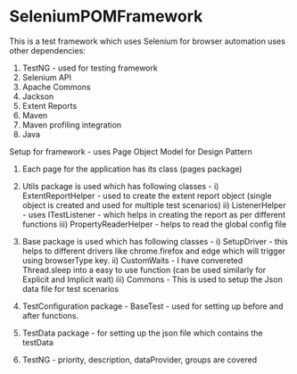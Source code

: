 # SeleniumPOMFramework
This is a test framework which uses Selenium for browser automation uses other dependencies:
1) TestNG - used for testing framework
2) Selenium API
3) Apache Commons
4) Jackson
5) Extent Reports
6) Maven
7) Maven profiling integration
8) Java

Setup for framework - uses Page Object Model for Design Pattern

1) Each page for the application has its class (pages package)

2) Utils package is used which has following classes - 
    i) ExtentReportHelper - used to create the extent report object (single object is created and used for multiple test scenarios)
    ii) ListenerHelper - uses ITestListener - which helps in creating the report as per different functions
    iii) PropertyReaderHelper - helps to read the global config file
3) Base package is used which has following classes - 
    i) SetupDriver - this helps to different drivers like chrome.firefox and edge which will trigger using browserType key.
    ii) CustomWaits - I have convereted Thread.sleep into a easy to use function (can be used similarly for Explicit and Implicit wait)
    iii) Commons - This is used to setup the Json data file for test scenarios

4) TestConfiguration package - BaseTest - used for setting up before and after functions.

5) TestData package - for setting up the json file which contains the testData

6) TestNG - priority, description, dataProvider, groups are covered
